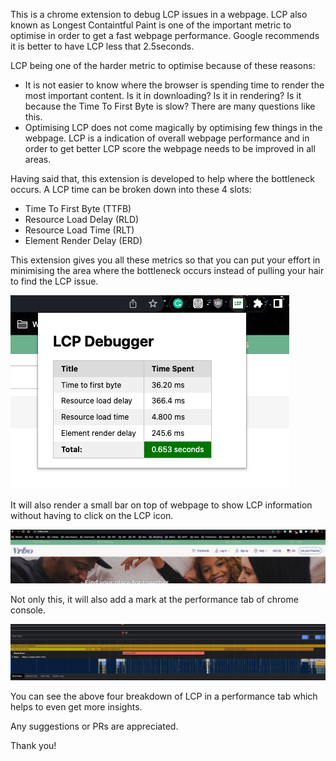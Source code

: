 This is a chrome extension to debug LCP issues in a webpage. LCP also known as Longest Containtful Paint is one of the important metric to optimise in order to get a fast webpage performance. Google recommends it is better to have LCP less that 2.5seconds. 

LCP being one of the harder metric to optimise because of these reasons:
- It is not easier to know where the browser is spending time to render the most important content. Is it in downloading? Is it in rendering? Is it because the Time To First Byte is slow? There are many questions like this.
- Optimising LCP does not come magically by optimising few things in the webpage. LCP is a indication of overall webpage performance and in order to get better LCP score the webpage needs to be improved in all areas.

Having said that, this extension is developed to help where the bottleneck occurs. A LCP time can be broken down into these 4 slots:
- Time To First Byte (TTFB)
- Resource Load Delay (RLD)
- Resource Load Time (RLT)
- Element Render Delay (ERD)

This extension gives you all these metrics so that you can put your effort in minimising the area where the bottleneck occurs instead of pulling your hair to find the LCP issue.

![aa](assets/lcp%20debugger%20popup.png)

It will also render a small bar on top of webpage to show LCP information without having to click on the LCP icon.

![](assets/badge.png)

Not only this, it will also add a mark at the performance tab of chrome console. 

![](assets/performance%20tab.png)

You can see the above four breakdown of LCP in a performance tab which helps to even get more insights.

Any suggestions or PRs are appreciated.

Thank you!